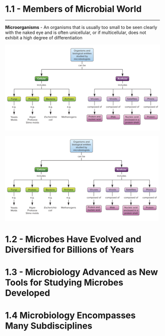
# 1.1 - Members of Microbial World

---
**Microorganisms** - An organisms that is usually too small to be seen clearly with the naked eye and is often unicellular, or if multicellular, does not exhibit a high degree of differentiation

![](/images/Pasted%20image%2020250507113926.png)

<img src="/images/Pasted image 20250507113926.png" alt="Invoice preview" width="500">




# 1.2 - Microbes Have Evolved and Diversified for Billions of Years
# 1.3 - Microbiology Advanced as New Tools for Studying Microbes  Developed
# 1.4 Microbiology Encompasses Many Subdisciplines
